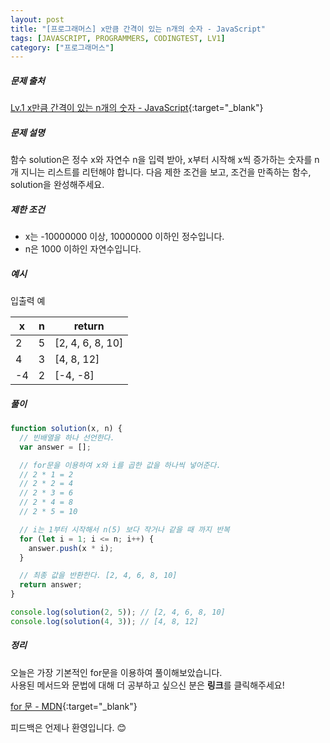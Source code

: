 ```yaml
---
layout: post
title: "[프로그래머스] x만큼 간격이 있는 n개의 숫자 - JavaScript"
tags: [JAVASCRIPT, PROGRAMMERS, CODINGTEST, LV1]
category: ["프로그래머스"]
---
```


##### 문제 출처

[Lv.1 x만큼 간격이 있는 n개의 숫자 - JavaScript](https://programmers.co.kr/learn/courses/30/lessons/12954?language=javascript){:target="\_blank"}

##### 문제 설명

함수 solution은 정수 x와 자연수 n을 입력 받아, x부터 시작해 x씩 증가하는 숫자를 n개 지니는 리스트를 리턴해야 합니다. 다음 제한 조건을 보고, 조건을 만족하는 함수, solution을 완성해주세요.

##### 제한 조건

- x는 -10000000 이상, 10000000 이하인 정수입니다.
- n은 1000 이하인 자연수입니다.

##### 예시

입출력 예

| x   | n   | return           |
| --- | --- | ---------------- |
| 2   | 5   | [2, 4, 6, 8, 10] |
| 4   | 3   | [4, 8, 12]       |
| -4  | 2   | [-4, -8]         |

##### 풀이

```javascript
function solution(x, n) {
  // 빈배열을 하나 선언한다.
  var answer = [];

  // for문을 이용하여 x와 i를 곱한 값을 하나씩 넣어준다.
  // 2 * 1 = 2
  // 2 * 2 = 4
  // 2 * 3 = 6
  // 2 * 4 = 8
  // 2 * 5 = 10

  // i는 1부터 시작해서 n(5) 보다 작거나 같을 때 까지 반복
  for (let i = 1; i <= n; i++) {
    answer.push(x * i);
  }

  // 최종 값을 반환한다. [2, 4, 6, 8, 10]
  return answer;
}

console.log(solution(2, 5)); // [2, 4, 6, 8, 10]
console.log(solution(4, 3)); // [4, 8, 12]
```

##### 정리

오늘은 가장 기본적인 for문을 이용하여 풀이해보았습니다.<br />
사용된 메서드와 문법에 대해 더 공부하고 싶으신 분은 **링크**를 클릭해주세요!

[for 문 - MDN](https://developer.mozilla.org/ko/docs/Web/JavaScript/Reference/Statements/for){:target="\_blank"}

피드백은 언제나 환영입니다. 😊

